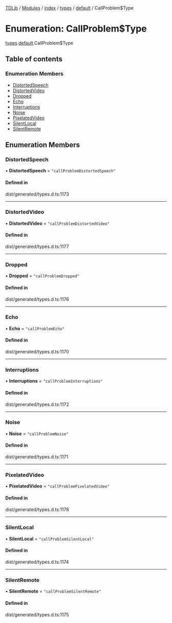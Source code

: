 [TDLib](../README.md) / [Modules](../modules.md) / [index](../modules/index.md) / [types](../modules/index.types.md) / [default](../modules/index.types.default.md) / CallProblem$Type

# Enumeration: CallProblem$Type

[types](../modules/index.types.md).[default](../modules/index.types.default.md).CallProblem$Type

## Table of contents

### Enumeration Members

- [DistortedSpeech](index.types.default.CallProblem_Type.md#distortedspeech)
- [DistortedVideo](index.types.default.CallProblem_Type.md#distortedvideo)
- [Dropped](index.types.default.CallProblem_Type.md#dropped)
- [Echo](index.types.default.CallProblem_Type.md#echo)
- [Interruptions](index.types.default.CallProblem_Type.md#interruptions)
- [Noise](index.types.default.CallProblem_Type.md#noise)
- [PixelatedVideo](index.types.default.CallProblem_Type.md#pixelatedvideo)
- [SilentLocal](index.types.default.CallProblem_Type.md#silentlocal)
- [SilentRemote](index.types.default.CallProblem_Type.md#silentremote)

## Enumeration Members

### DistortedSpeech

• **DistortedSpeech** = ``"callProblemDistortedSpeech"``

#### Defined in

dist/generated/types.d.ts:1173

___

### DistortedVideo

• **DistortedVideo** = ``"callProblemDistortedVideo"``

#### Defined in

dist/generated/types.d.ts:1177

___

### Dropped

• **Dropped** = ``"callProblemDropped"``

#### Defined in

dist/generated/types.d.ts:1176

___

### Echo

• **Echo** = ``"callProblemEcho"``

#### Defined in

dist/generated/types.d.ts:1170

___

### Interruptions

• **Interruptions** = ``"callProblemInterruptions"``

#### Defined in

dist/generated/types.d.ts:1172

___

### Noise

• **Noise** = ``"callProblemNoise"``

#### Defined in

dist/generated/types.d.ts:1171

___

### PixelatedVideo

• **PixelatedVideo** = ``"callProblemPixelatedVideo"``

#### Defined in

dist/generated/types.d.ts:1178

___

### SilentLocal

• **SilentLocal** = ``"callProblemSilentLocal"``

#### Defined in

dist/generated/types.d.ts:1174

___

### SilentRemote

• **SilentRemote** = ``"callProblemSilentRemote"``

#### Defined in

dist/generated/types.d.ts:1175
